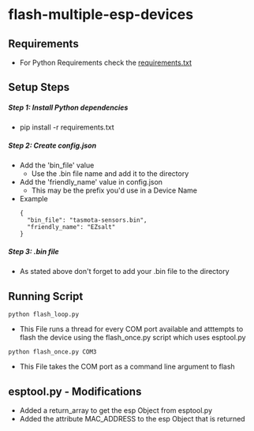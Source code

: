 # flash-multiple-esp-devices

## Requirements
  + For Python Requirements check the [requirements.txt](requirements.txt)

## Setup Steps
##### Step 1: Install Python dependencies
+ pip install -r requirements.txt
##### Step 2: Create config.json
+ Add the 'bin_file' value 
  + Use the .bin file name and add it to the directory
+ Add the 'friendly_name' value in config.json
  + This may be the prefix you'd use in a Device Name
+ Example
    ```
    {
      "bin_file": "tasmota-sensors.bin",
      "friendly_name": "EZsalt"
    }
    ```
##### Step 3: .bin file
+ As stated above don't forget to add your .bin file to the directory

## Running Script
```
python flash_loop.py
```
+ This File runs a thread for every COM port available and atttempts to flash the device using the flash_once.py script which uses esptool.py

```
python flash_once.py COM3
```
+ This File takes the COM port as a command line argument to flash

## esptool.py - Modifications
  + Added a return_array to get the esp Object from esptool.py
  + Added the attribute MAC_ADDRESS to the esp Object that is returned
